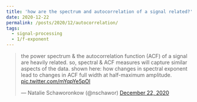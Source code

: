 ```yaml
---
title: 'how are the spectrum and autocorrelation of a signal related?'
date: 2020-12-22
permalink: /posts/2020/12/autocorrelation/
tags:
  - signal-processing
  - 1/f-exponent
---
```

<blockquote class="twitter-tweet" ><p lang="en" dir="ltr">the power spectrum &amp; the autocorrelation function (ACF) of a signal are heavily related. so, spectral &amp; ACF measures will capture similar aspects of the data. shown here: how changes in spectral exponent lead to changes in ACF full width at half-maximum amplitude. <a href="https://t.co/mYqpYe5pOl">pic.twitter.com/mYqpYe5pOl</a></p>&mdash; Natalie Schaworonkow (@nschawor) <a href="https://twitter.com/nschawor/status/1341475989310885888?ref_src=twsrc%5Etfw">December 22, 2020</a></blockquote><script async src="https://platform.twitter.com/widgets.js" charset="utf-8"></script>
